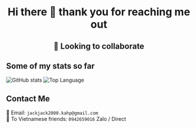 <h1 align="center"> Hi there 👋 thank you for reaching me out </h1>
<h2 align="center"> 🤝 Looking to collaborate </h2>

## Some of my stats so far
![GitHub stats](https://github-readme-stats.vercel.app/api?username=binhnguyen00&show_icons=true)
![Top Language](https://github-readme-stats.vercel.app/api/top-langs/?username=binhnguyen00&layout=compact)

## Contact Me
📧 Email: ```jackjack2000.kahp@gmail.com```
<br/>
📲 To Vietnamese friends: ```0942659016``` Zalo / Direct
